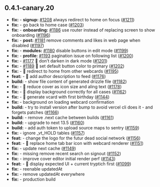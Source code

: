 ## 0.4.1-canary.20

* **fix:**  - **signup:** [#1208](https://github.com/AzzappApp/azzapp/pull/1208) always redirect to home on focus ([#1211](https://github.com/AzzappApp/azzapp/pull/1211))
* **fix:**  - go back to home case ([#1203](https://github.com/AzzappApp/azzapp/pull/1203))
* **fix:**  - **onboarding:** [#1186](https://github.com/AzzappApp/azzapp/pull/1186) use router instead of replacing screen to show onboarding ([#1196](https://github.com/AzzappApp/azzapp/pull/1196))
* **fix:**  - **post:** [#1181](https://github.com/AzzappApp/azzapp/pull/1181) remove comments and likes in web page when disabled ([#1197](https://github.com/AzzappApp/azzapp/pull/1197))
* **fix:**  - **modules:** [#1180](https://github.com/AzzappApp/azzapp/pull/1180) disable buttons in edit mode ([#1199](https://github.com/AzzappApp/azzapp/pull/1199))
* **fix:**  - **profile:** [#1193](https://github.com/AzzappApp/azzapp/pull/1193) pagination issue on following list ([#1200](https://github.com/AzzappApp/azzapp/pull/1200))
* **fix:**  - [#1177](https://github.com/AzzappApp/azzapp/pull/1177) 🎨 don’t darken in dark mode ([#1201](https://github.com/AzzappApp/azzapp/pull/1201))
* **fix:**  - [#1189](https://github.com/AzzappApp/azzapp/pull/1189) 🎨 set default button color to primary ([#1202](https://github.com/AzzappApp/azzapp/pull/1202))
* **fix:**  - 🐛 redirect to home from other webcards ([#1195](https://github.com/AzzappApp/azzapp/pull/1195))
* **feat:**  - 🎸 add author description to feed ([#1176](https://github.com/AzzappApp/azzapp/pull/1176))
* **build:**  - show file content of generated drizzle file ([#1182](https://github.com/AzzappApp/azzapp/pull/1182))
* **fix:**  - 🐛 reduce cover as icon size and aling text ([#1178](https://github.com/AzzappApp/azzapp/pull/1178))
* **fix:**  - 🐛 display background correctly for all cases ([#1162](https://github.com/AzzappApp/azzapp/pull/1162))
* **fix:**  - 🐛 generate vcard with first birthday ([#1144](https://github.com/AzzappApp/azzapp/pull/1144))
* **fix:**  - background on loading webcard confirmation
* **build:**  - try to install version after bump to avoid vercel cli does it - and forgets patches ([#1166](https://github.com/AzzappApp/azzapp/pull/1166))
* **build:**  - remove .next cache between builds ([#1161](https://github.com/AzzappApp/azzapp/pull/1161))
* **build:**  - upgrade to next 13.5 ([#1160](https://github.com/AzzappApp/azzapp/pull/1160))
* **build:**  - add auth token to upload source maps to sentry ([#1159](https://github.com/AzzappApp/azzapp/pull/1159))
* **fix:**  - ignore _vt_HOLD tables ([#1157](https://github.com/AzzappApp/azzapp/pull/1157))
* **feat:**  - change the logo for the futur dead social network ([#1156](https://github.com/AzzappApp/azzapp/pull/1156))
* **feat:**  - 🎸 replace home tab bar icon with webcard renderer ([#1151](https://github.com/AzzappApp/azzapp/pull/1151))
* **fix:**  - update next cache ([#1149](https://github.com/AzzappApp/azzapp/pull/1149))
* **fix:**  - missing remove recent search on signout ([#1152](https://github.com/AzzappApp/azzapp/pull/1152))
* **fix:**  - improve cover editor initial render perf ([#1143](https://github.com/AzzappApp/azzapp/pull/1143))
* **feat:**  - 🎸 display expected UI + current tryptich first ([#1099](https://github.com/AzzappApp/azzapp/pull/1099))
* **fix:**  - reenable updatedAt
* **fix:**  - remove updatedAt everywhere
* **fix:**  - production build